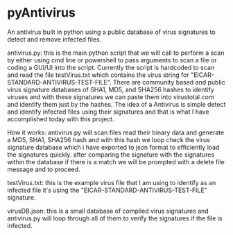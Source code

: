 # pyAntivirus
An antivirus built in python using a public database of virus signatures to detect and remove infected files.

antivirus.py:
this is the main python script that we will call to perform a scan by either using cmd line or powershell to pass arguments to scan a file or coding a GUI/UI into the script. Currently the script is hardcoded to scan and read the file testVirus.txt which contains the virus string for "EICAR-STANDARD-ANTIVIRUS-TEST-FILE". There are community based and public virus signature databases of SHA1, MD5, and SHA256 hashes to identify viruses and with these signatures we can paste them into virustotal.com and identify them just by the hashes. The idea of a Antivirus is simple detect and identify infected files using their signatures and that is what I have accomplished today with this project.

How it works:
antivirus.py will scan files read their binary data and generate a MD5, SHA1, SHA256 hash and with this hash we loop check the virus signature database which i have exported to json format to efficiently load the signatures quickly. after comparing the signature with the signatures within the database if there is a match we will be prompted with a delete file message and to proceed.

testVirus.txt:
this is the example virus file that I am using to identify as an infected file it's using the "EICAR-STANDARD-ANTIVIRUS-TEST-FILE" signature.

virusDB.json:
this is a small database of compiled virus signatures and antivirus.py will loop through all of them to verify the signatures if the file is infected.

